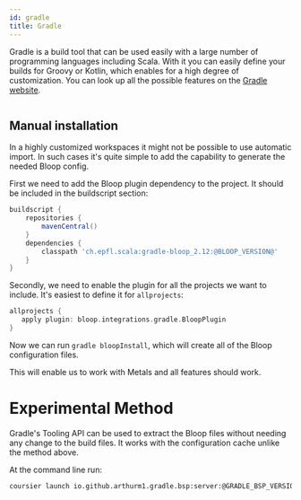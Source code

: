 ```yaml
---
id: gradle
title: Gradle
---
```


Gradle is a build tool that can be used easily with a large number of
programming languages including Scala. With it you can easily define your builds
for Groovy or Kotlin, which enables for a high degree of customization. You can
look up all the possible features on the [Gradle website](https://gradle.org/).

```scala mdoc:automatic-installation:Gradle
```
## Manual installation

In a highly customized workspaces it might not be possible to use automatic
import. In such cases it's quite simple to add the capability to generate the
needed Bloop config.

First we need to add the Bloop plugin dependency to the project. It should be
included in the buildscript section:

```groovy
buildscript {
    repositories {
        mavenCentral()
    }
    dependencies {
        classpath 'ch.epfl.scala:gradle-bloop_2.12:@BLOOP_VERSION@'
    }
}
```

Secondly, we need to enable the plugin for all the projects we want to include.
It's easiest to define it for `allprojects`:

```groovy
allprojects {
   apply plugin: bloop.integrations.gradle.BloopPlugin
}
```

Now we can run `gradle bloopInstall`, which will create all of the Bloop
configuration files.

This will enable us to work with Metals and all features should work.

# Experimental Method

Gradle's Tooling API can be used to extract the Bloop files without needing any
change to the build files.  It works with the configuration cache unlike the
method above.

At the command line run:
```bash
coursier launch io.github.arthurm1.gradle.bsp:server:@GRADLE_BSP_VERSION@ -r https://repo.gradle.org/gradle/libs-releases -M com.microsoft.java.bs.core.BloopExporter
```